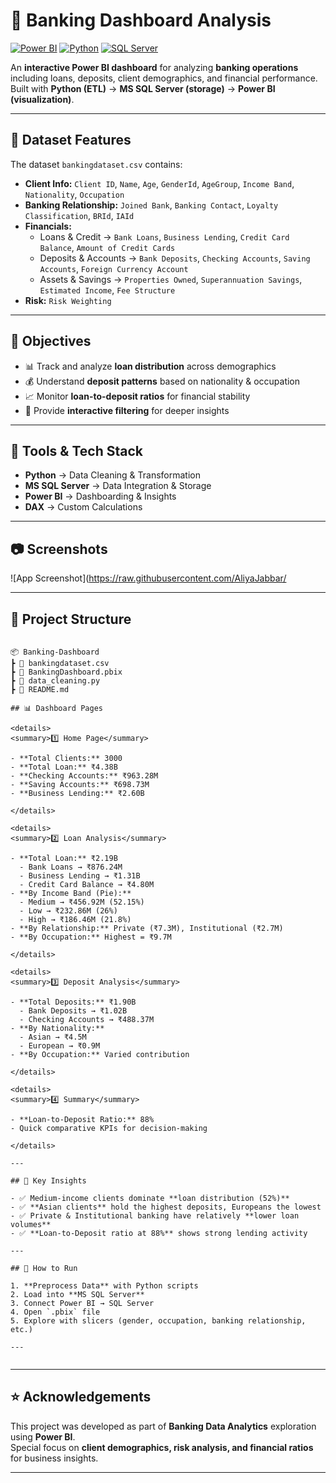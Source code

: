 
# 🏦 Banking Dashboard Analysis

[![Power BI](https://img.shields.io/badge/Tool-Power%20BI-yellow?logo=powerbi)](https://powerbi.microsoft.com/)
[![Python](https://img.shields.io/badge/Language-Python-blue?logo=python)](https://www.python.org/)
[![SQL Server](https://img.shields.io/badge/Database-SQL%20Server-red?logo=microsoftsqlserver)](https://www.microsoft.com/en-us/sql-server)

An **interactive Power BI dashboard** for analyzing **banking operations** including loans, deposits, client demographics, and financial performance.  
Built with **Python (ETL)** → **MS SQL Server (storage)** → **Power BI (visualization)**.  

---

## 📁 Dataset Features  

The dataset `bankingdataset.csv` contains:  

- **Client Info:** `Client ID`, `Name`, `Age`, `GenderId`, `AgeGroup`, `Income Band`, `Nationality`, `Occupation`  
- **Banking Relationship:** `Joined Bank`, `Banking Contact`, `Loyalty Classification`, `BRId`, `IAId`  
- **Financials:**  
  - Loans & Credit → `Bank Loans`, `Business Lending`, `Credit Card Balance`, `Amount of Credit Cards`  
  - Deposits & Accounts → `Bank Deposits`, `Checking Accounts`, `Saving Accounts`, `Foreign Currency Account`  
  - Assets & Savings → `Properties Owned`, `Superannuation Savings`, `Estimated Income`, `Fee Structure`  
- **Risk:** `Risk Weighting`  

---

## 🧠 Objectives  

- 📊 Track and analyze **loan distribution** across demographics  
- 💰 Understand **deposit patterns** based on nationality & occupation  
- 📈 Monitor **loan-to-deposit ratios** for financial stability  
- 🎯 Provide **interactive filtering** for deeper insights  

---

## 🔧 Tools & Tech Stack  

- **Python** → Data Cleaning & Transformation  
- **MS SQL Server** → Data Integration & Storage  
- **Power BI** → Dashboarding & Insights  
- **DAX** → Custom Calculations  

---

## 📷 Screenshots  

![App Screenshot](https://raw.githubusercontent.com/AliyaJabbar/


---

## 📂 Project Structure  

```

📦 Banking-Dashboard
┣ 📜 bankingdataset.csv
┣ 📜 BankingDashboard.pbix
┣ 📜 data_cleaning.py
┣ 📜 README.md

## 📊 Dashboard Pages  

<details>
<summary>1️⃣ Home Page</summary>  

- **Total Clients:** 3000  
- **Total Loan:** ₹4.38B  
- **Checking Accounts:** ₹963.28M  
- **Saving Accounts:** ₹698.73M  
- **Business Lending:** ₹2.60B  

</details>  

<details>
<summary>2️⃣ Loan Analysis</summary>  

- **Total Loan:** ₹2.19B  
  - Bank Loans → ₹876.24M  
  - Business Lending → ₹1.31B  
  - Credit Card Balance → ₹4.80M  
- **By Income Band (Pie):**  
  - Medium → ₹456.92M (52.15%)  
  - Low → ₹232.86M (26%)  
  - High → ₹186.46M (21.8%)  
- **By Relationship:** Private (₹7.3M), Institutional (₹2.7M)  
- **By Occupation:** Highest = ₹9.7M  

</details>  

<details>
<summary>3️⃣ Deposit Analysis</summary>  

- **Total Deposits:** ₹1.90B  
  - Bank Deposits → ₹1.02B  
  - Checking Accounts → ₹488.37M  
- **By Nationality:**  
  - Asian → ₹4.5M  
  - European → ₹0.9M  
- **By Occupation:** Varied contribution  

</details>  

<details>
<summary>4️⃣ Summary</summary>  

- **Loan-to-Deposit Ratio:** 88%  
- Quick comparative KPIs for decision-making  

</details>  

---

## 📌 Key Insights  

- ✅ Medium-income clients dominate **loan distribution (52%)**  
- ✅ **Asian clients** hold the highest deposits, Europeans the lowest  
- ✅ Private & Institutional banking have relatively **lower loan volumes**  
- ✅ **Loan-to-Deposit ratio at 88%** shows strong lending activity  

---

## 🚀 How to Run  

1. **Preprocess Data** with Python scripts  
2. Load into **MS SQL Server**  
3. Connect Power BI → SQL Server  
4. Open `.pbix` file  
5. Explore with slicers (gender, occupation, banking relationship, etc.)  

---


```

---

## ⭐ Acknowledgements  

This project was developed as part of **Banking Data Analytics** exploration using **Power BI**.  
Special focus on **client demographics, risk analysis, and financial ratios** for business insights.  

---
